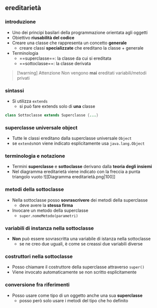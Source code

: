 ## ereditarietà
### introduzione
- Uno dei principi basilari della programmazione orientata agli oggetti
- Obiettivo **riusabilità del codice**
- Creare una classe che rappresenta un concetto **generale**
	- creare classi **specializzate** che ereditano la classe + generale
- Terminologia
	- ==superclasse==: la classe da cui si ereditata
	- ==sottoclasse==: la classe derivata

>[!warning] Attenzione
>Non vengono **mai** ereditati variabili/metodi privati

### sintassi
- Si utilizza ```extends```
	- si può fare extends solo di **una** classe
```java
class Sottoclasse extends Superclasse {...}
```

### superclasse universale object
- Tutte le classi ereditano dalla superclasse universale ```Object```
- se ```extends```non viene indicato esplicitamente usa ```java.lang.Object```

### terminologia e notazione
- Termini **superclasse** e **sottoclasse** derivano dalla **teoria degli insiemi**
- Nel diagramma ereditarietà viene indicato con la freccia a punta triangolo vuoto
![[Diagramma ereditarietà.png|100]]
### metodi della sottoclasse
- Nella sottoclasse posso **sovrascrivere** dei metodi della superclasse
	- deve avere la **stessa firma**
- Invocare un metodo della superclasse
	- ```super.nomeMetodo(parametri)```
### variabili di instanza nella sottoclasse
- **Non** può essere sovrascritta una variabile di istanza nella sottoclasse
	- se ne creo due uguali, è come se creassi due variabili diverse
### costruttori nella sottoclasse
- Posso chiamare il costruttore della superclasse attraverso ```super()```
- Viene invocato automaticamente se non scritto esplicitamente

### conversione fra riferimenti
- Posso usare come tipo di un oggetto anche una sua **superclasse**
	- posso però solo usare i metodi del tipo che ho definito
